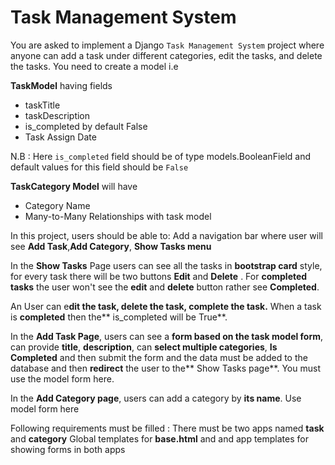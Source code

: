 # Task Management System

You are asked to implement a Django `Task Management System` project where anyone can add a task under different categories, edit the tasks, and delete the tasks. You need to create a model i.e

**TaskModel** having fields

- taskTitle
- taskDescription
- is_completed by default False
- Task Assign Date

N.B : Here `is_completed` field should be of type models.BooleanField and default values for this field should be `False`

**TaskCategory Model** will have

- Category Name
- Many-to-Many Relationships with task model

In this project, users should be able to:
Add a navigation bar where user will see **Add Task**,**Add Category**, **Show Tasks menu**

In the **Show Tasks** Page users can see all the tasks in **bootstrap card** style, for every task there will be two buttons **Edit** and **Delete** . For **completed tasks** the user won't see the **edit** and **delete** button rather see **Completed**.

An User can e**dit the task, delete the task, complete the task.** When a task is **completed** then the** is_completed will be True**.

In the **Add Task Page**, users can see a **form based on the task model form**, can provide **title**, **description**, can **select multiple categories**, **Is Completed** and then submit the form and the data must be added to the database and then **redirect** the user to the** Show Tasks page**. You must use the model form here.

In the **Add Category page**, users can add a category by **its name**. Use model form here

Following requirements must be filled :
There must be two apps named **task** and **category**
Global templates for **base.html** and and app templates for showing forms in both apps
